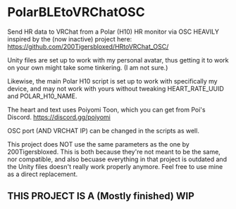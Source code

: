 # PolarBLEtoVRChatOSC
Send HR data to VRChat from a Polar (H10) HR monitor via OSC
HEAVILY inspired by the (now inactive) project here: https://github.com/200Tigersbloxed/HRtoVRChat_OSC/

Unity files are set up to work with my personal avatar, thus getting it to work on your own might take some tinkering. (I am not sure.)

Likewise, the main Polar H10 script is set up to work with specifically my device, and may not work with yours without tweaking HEART_RATE_UUID and POLAR_H10_NAME.

The heart and text uses Poiyomi Toon, which you can get from Poi's Discord. https://discord.gg/poiyomi

OSC port (AND VRCHAT IP) can be changed in the scripts as well.

This project does NOT use the same parameters as the one by 200Tigersbloxed. This is both because they're not meant to be the same, nor compatible, and also becuase everything in that project is outdated and the Unity files doesn't really work properly anymore.
Feel free to use mine as a direct replacement.

## THIS PROJECT IS A (Mostly finished) WIP